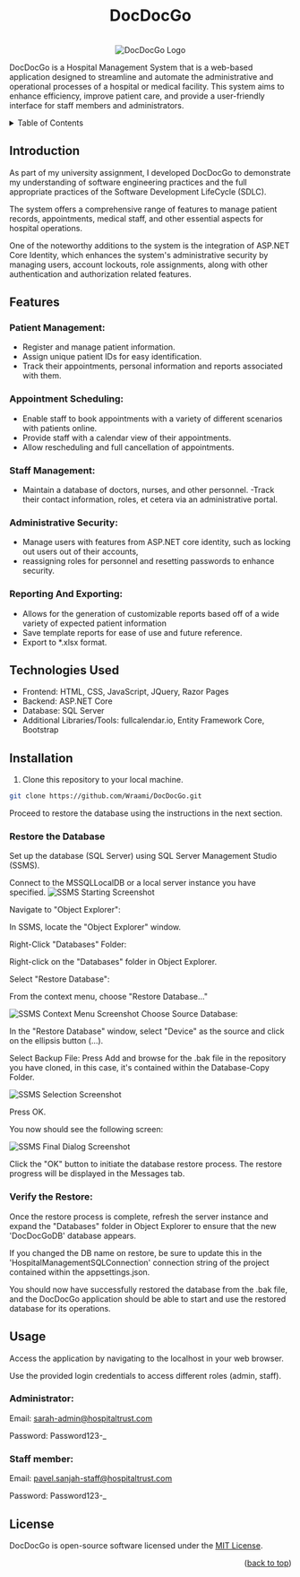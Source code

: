 <h1 align="center">DocDocGo</h3>
<a id="top"></a>

<!-- PROJECT LOGO -->
<br />
<div align="center">
  <img src="wwwroot/resources/logo-two.png" alt="DocDocGo Logo">
</div>


DocDocGo is a Hospital Management System that is a web-based application designed to streamline and automate the administrative and operational processes of a hospital or medical facility. This system aims to enhance efficiency, improve patient care, and provide a user-friendly interface for staff members and administrators.

<details>
  <summary>Table of Contents</summary>
  <ol>
    <li>
      <a href="#introduction">Introduction</a>
        <li>
		<a href="#features">Features</a>
		</li>
	     <li>
		<a href="#technologies-used">Tech Stack</a>
		</li>
		<li>
		<a href="#installation">Installation</a>
		</li>
		<li>
		<a href="#usage">Usage</a>
		</li>
		<li>
		<a href="#license">License</a>
    </li>
  </ol>
</details>

## Introduction

As part of my university assignment, I developed DocDocGo to demonstrate my understanding of software engineering practices and the full appropriate practices of the Software Development LifeCycle (SDLC). 

The system offers a comprehensive range of features to manage patient records, appointments, medical staff, and other essential aspects for hospital operations.

One of the noteworthy additions to the system is the integration of ASP.NET Core Identity, which enhances the system's administrative security by managing users, account lockouts, role assignments, along with other authentication and authorization related features.


## Features

###  Patient Management:
- Register and manage patient information.
- Assign unique patient IDs for easy identification.
- Track their appointments, personal information and reports associated with them.

### Appointment Scheduling:
- Enable staff to book appointments with a variety of different scenarios with patients online.
- Provide staff with a calendar view of their appointments.
- Allow rescheduling and full cancellation of appointments.

### Staff Management:
- Maintain a database of doctors, nurses, and other personnel.
-Track their contact information, roles, et cetera via an administrative portal.

### Administrative Security:
- Manage users with features from ASP.NET core identity, such as locking out users out of their accounts, 
- reassigning roles for personnel and resetting passwords to enhance security.

### Reporting And Exporting:
- Allows for the generation of customizable reports based off of a wide variety of expected patient information
- Save template reports for ease of use and future reference.
- Export to *.xlsx format.

## Technologies Used

- Frontend: HTML, CSS, JavaScript, JQuery, Razor Pages
- Backend: ASP.NET Core
- Database: SQL Server
- Additional Libraries/Tools: fullcalendar.io, Entity Framework Core, Bootstrap
	

## Installation

   1. Clone this repository to your local machine.

  ```sh
  git clone https://github.com/Wraami/DocDocGo.git
```

Proceed to restore the database using the instructions in the next section.


### Restore the Database
   Set up the database (SQL Server) using SQL Server Management Studio (SSMS).

Connect to the MSSQLLocalDB or a local server instance you have specified.
	![SSMS Starting Screenshot](Instruction-images/startingConnection.png)

Navigate to "Object Explorer":

In SSMS, locate the "Object Explorer" window.

Right-Click "Databases" Folder:

Right-click on the "Databases" folder in Object Explorer.

Select "Restore Database":

From the context menu, choose "Restore Database..."

![SSMS Context Menu Screenshot](Instruction-images/restoreDatabase.png)
    Choose Source Database:

In the "Restore Database" window, select "Device" as the source and click on the ellipsis button (...).

Select Backup File:
    Press Add and browse for the .bak file in the repository you have cloned, in this case, it's contained within the Database-Copy Folder.
	
![SSMS Selection Screenshot](Instruction-images/restoreDatabaseSelection.png)

Press OK.

You now should see the following screen:

![SSMS Final Dialog Screenshot](Instruction-images/finalDatabaseRestore.png)

Click the "OK" button to initiate the database restore process. The restore progress will be displayed in the Messages tab.


### Verify the Restore:

Once the restore process is complete, refresh the server instance and expand the "Databases" folder in Object Explorer to ensure that the new 'DocDocGoDB' database appears.

If you changed the DB name on restore, be sure to update this in the 'HospitalManagementSQLConnection' connection string of the project contained within the appsettings.json.

You should now have successfully restored the database from the .bak file, and the DocDocGo application should be able to start and use the restored database for its operations.	
	
## Usage

Access the application by navigating to the localhost in your web browser.

Use the provided login credentials to access different roles (admin, staff).
	
### Administrator:
Email: sarah-admin@hospitaltrust.com

Password: Password123-_
	
### Staff member:
Email: pavel.sanjah-staff@hospitaltrust.com

Password: Password123-_


## License

DocDocGo is open-source software licensed under the [MIT License](LICENSE).

<p align="right">(<a href="#top">back to top</a>)</p>
